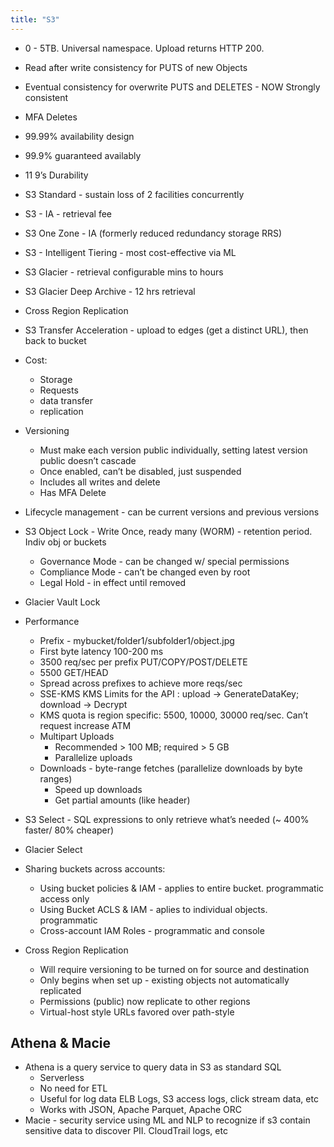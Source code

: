 ```yaml
---
title: "S3"
---
```


- 0 - 5TB. Universal namespace. Upload returns HTTP 200.
- Read after write consistency for PUTS of new Objects
- Eventual consistency for overwrite PUTS and DELETES - NOW Strongly consistent
- MFA Deletes
- 99.99% availability design
- 99.9% guaranteed availably
- 11 9’s Durability
- S3 Standard - sustain loss of 2 facilities concurrently
- S3 - IA - retrieval fee
- S3 One Zone - IA (formerly reduced redundancy storage RRS)
- S3 - Intelligent Tiering - most cost-effective via ML
- S3 Glacier - retrieval configurable mins to hours
- S3 Glacier Deep Archive - 12 hrs retrieval
- Cross Region Replication
- S3 Transfer Acceleration - upload to edges (get a distinct URL), then back to bucket

- Cost:

    - Storage
    - Requests
    - data transfer
    - replication

- Versioning
    - Must make each version public individually, setting latest version public doesn’t cascade
    - Once enabled, can’t be disabled, just suspended
    - Includes all writes and delete
    - Has MFA Delete
- Lifecycle management - can be current versions and previous versions
- S3 Object Lock - Write Once, ready many (WORM) - retention period. Indiv obj or buckets
    - Governance Mode - can be changed w/ special permissions
    - Compliance Mode - can’t be changed even by root
    - Legal Hold - in effect until removed
- Glacier Vault Lock
- Performance
  - Prefix - mybucket/folder1/subfolder1/object.jpg
  - First byte latency 100-200 ms
  - 3500 req/sec per prefix PUT/COPY/POST/DELETE
  - 5500 GET/HEAD
  - Spread across prefixes to achieve more reqs/sec
  - SSE-KMS KMS Limits for the API : upload -> GenerateDataKey; download -> Decrypt
  - KMS quota is region specific: 5500, 10000, 30000 req/sec. Can’t request increase ATM
  - Multipart Uploads
    - Recommended > 100 MB; required > 5 GB
    - Parallelize uploads
  - Downloads - byte-range fetches (parallelize downloads by byte ranges)
    - Speed up downloads
    - Get partial amounts (like header)
- S3 Select - SQL expressions to only retrieve what’s needed (~ 400% faster/ 80% cheaper)
- Glacier Select
- Sharing buckets across accounts:
  - Using bucket policies & IAM - applies to entire bucket. programmatic access only
  - Using Bucket ACLS & IAM - aplies to individual objects. programmatic
  - Cross-account IAM Roles - programmatic and console
- Cross Region Replication
  - Will require versioning to be turned on for source and destination
  - Only begins when set up - existing objects not automatically replicated
  - Permissions (public) now replicate to other regions
  - Virtual-host style URLs favored over path-style

## Athena & Macie

- Athena is a query service to query data in S3 as standard SQL
  - Serverless
  - No need for ETL
  - Useful for log data ELB Logs, S3 access logs, click stream data, etc
  - Works with JSON, Apache Parquet, Apache ORC
- Macie - security service using ML and NLP to recognize if s3 contain sensitive data to discover PII. CloudTrail logs, etc
